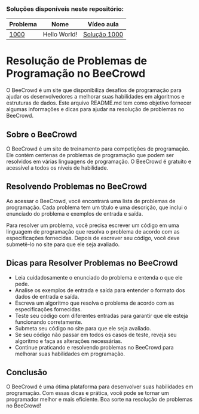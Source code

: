 
### Soluções disponíveis neste repositório:

| Problema  |  Nome  |  Vídeo aula |
| --------- | ------ | --------- |
|  [1000](./problems/1000.js) | Hello World! | [Solução 1000](https://www.youtube.com/fernandoleonid/) |

<!DOCTYPE html>
<html>
<head>
	<title>Resolução de Problemas de Programação no BeeCrowd</title>
</head>
<body>
	<h1>Resolução de Problemas de Programação no BeeCrowd</h1>
	<p>O BeeCrowd é um site que disponibiliza desafios de programação para ajudar os desenvolvedores a melhorar suas habilidades em algoritmos e estruturas de dados. Este arquivo README.md tem como objetivo fornecer algumas informações e dicas para ajudar na resolução de problemas no BeeCrowd.</p>
	<h2>Sobre o BeeCrowd</h2>
	<p>O BeeCrowd é um site de treinamento para competições de programação. Ele contém centenas de problemas de programação que podem ser resolvidos em várias linguagens de programação. O BeeCrowd é gratuito e acessível a todos os níveis de habilidade.</p>
	<h2>Resolvendo Problemas no BeeCrowd</h2>
	<p>Ao acessar o BeeCrowd, você encontrará uma lista de problemas de programação. Cada problema tem um título e uma descrição, que inclui o enunciado do problema e exemplos de entrada e saída.</p>
	<p>Para resolver um problema, você precisa escrever um código em uma linguagem de programação que resolva o problema de acordo com as especificações fornecidas. Depois de escrever seu código, você deve submetê-lo no site para que ele seja avaliado.</p>
	<h2>Dicas para Resolver Problemas no BeeCrowd</h2>
	<ul>
		<li>Leia cuidadosamente o enunciado do problema e entenda o que ele pede.</li>
		<li>Analise os exemplos de entrada e saída para entender o formato dos dados de entrada e saída.</li>
		<li>Escreva um algoritmo que resolva o problema de acordo com as especificações fornecidas.</li>
		<li>Teste seu código com diferentes entradas para garantir que ele esteja funcionando corretamente.</li>
		<li>Submeta seu código no site para que ele seja avaliado.</li>
		<li>Se seu código não passar em todos os casos de teste, reveja seu algoritmo e faça as alterações necessárias.</li>
		<li>Continue praticando e resolvendo problemas no BeeCrowd para melhorar suas habilidades em programação.</li>
	</ul>
	<h2>Conclusão</h2>
	<p>O BeeCrowd é uma ótima plataforma para desenvolver suas habilidades em programação. Com essas dicas e prática, você pode se tornar um programador melhor e mais eficiente. Boa sorte na resolução de problemas no BeeCrowd!</p>
</body>
</html>
